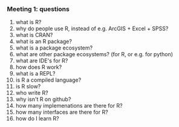 ### Meeting 1: questions

1. what is R?
1. why do people use R, instead of e.g. ArcGIS + Excel + SPSS?
1. what is CRAN?
1. what is an R package?
1. what is a package ecosystem?
1. what are other package ecosystems? (for R, or e.g. for python)
1. what are IDE's for R?
1. how does R work?
1. what is a REPL?
1. is R a compiled language?
1. is R slow?
1. who write R?
1. why isn't R on github?
1. how many implemenations are there for R?
1. how many interfaces are there for R?
1. how do I learn R?
